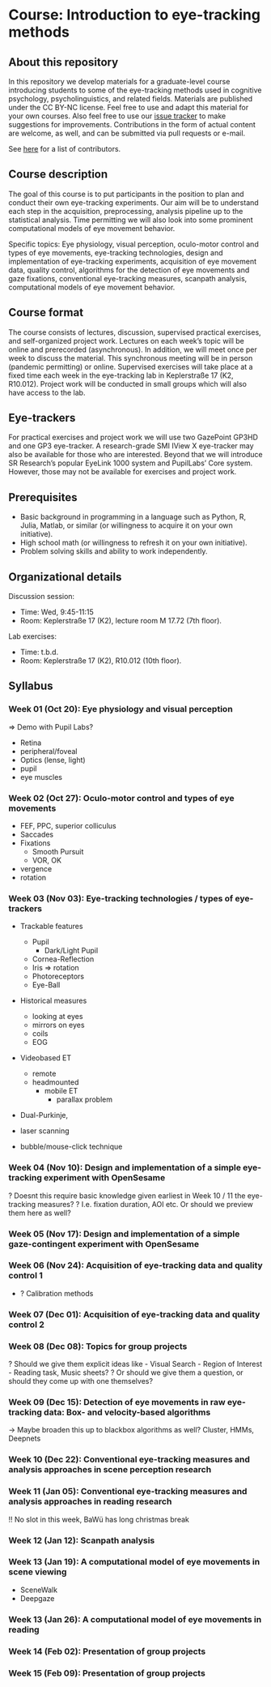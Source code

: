 # Course: Introduction to eye-tracking methods

## About this repository
In this repository we develop materials for a graduate-level course introducing students to some of the eye-tracking methods used in cognitive psychology, psycholinguistics, and related fields.  Materials are published under the CC BY-NC license.  Feel free to use and adapt this material for your own courses.  Also feel free to use our [issue tracker](https://github.com/tmalsburg/eye-tracking-methods/issues) to make suggestions for improvements.  Contributions in the form of actual content are welcome, as well, and can be submitted via pull requests or e-mail.

See [here](https://github.com/tmalsburg/eye-tracking-methods/graphs/contributors) for a list of contributors.

## Course description
The goal of this course is to put participants in the position to plan and conduct their own eye-tracking experiments.  Our aim will be to understand each step in the acquisition, preprocessing, analysis pipeline up to the statistical analysis.  Time permitting we will also look into some prominent computational models of eye movement behavior.

Specific topics: Eye physiology, visual perception, oculo-motor control and types of eye movements, eye-tracking technologies, design and implementation of eye-tracking experiments, acquisition of eye movement data, quality control, algorithms for the detection of eye movements and gaze fixations, conventional eye-tracking measures, scanpath analysis, computational models of eye movement behavior.

## Course format
The course consists of lectures, discussion, supervised practical exercises, and self-organized project work.  Lectures on each week’s topic will be online and prerecorded (asynchronous).  In addition, we will meet once per week to discuss the material.  This synchronous meeting will be in person (pandemic permitting) or online.  Supervised exercises will take place at a fixed time each week in the eye-tracking lab in Keplerstraße 17 (K2, R10.012).  Project work will be conducted in small groups which will also have access to the lab.

## Eye-trackers
For practical exercises and project work we will use two GazePoint GP3HD and one GP3 eye-tracker.  A research-grade SMI IView X eye-tracker may also be available for those who are interested.  Beyond that we will introduce SR Research’s popular EyeLink 1000 system and PupilLabs’ Core system.  However, those may not be available for exercises and project work.

## Prerequisites
- Basic background in programming in a language such as Python, R, Julia, Matlab, or similar (or willingness to acquire it on your own initiative).
- High school math (or willingness to refresh it on your own initiative).
- Problem solving skills and ability to work independently.

## Organizational details
Discussion session:
- Time: Wed, 9:45-11:15
- Room: Keplerstraße 17 (K2), lecture room M 17.72 (7th floor).

Lab exercises:
- Time: t.b.d.
- Room: Keplerstraße 17 (K2), R10.012 (10th floor).

## Syllabus
### Week 01 (Oct 20): Eye physiology and visual perception
=> Demo with Pupil Labs?

  - Retina
  - peripheral/foveal
  - Optics (lense, light)
  - pupil
  - eye muscles
  
### Week 02 (Oct 27): Oculo-motor control and types of eye movements
  - FEF, PPC, superior colliculus
  - Saccades
  - Fixations
    - Smooth Pursuit
    - VOR, OK
  - vergence
  - rotation
 
### Week 03 (Nov 03): Eye-tracking technologies / types of eye-trackers
  - Trackable features 
    - Pupil
      - Dark/Light Pupil
    -  Cornea-Reflection
    -  Iris => rotation 
    -  Photoreceptors
    -  Eye-Ball
  - Historical measures
    -  looking at eyes
    -  mirrors on eyes
    -  coils
    -  EOG

  - Videobased ET
    - remote
    - headmounted
      - mobile ET
        - parallax problem
    
  - Dual-Purkinje, 
  - laser scanning
  - bubble/mouse-click technique


### Week 04 (Nov 10): Design and implementation of a simple eye-tracking experiment with OpenSesame
  ? Doesnt this require basic knowledge given earliest in Week 10 / 11 the eye-tracking measures?
  ? I.e. fixation duration, AOI etc. Or should we preview them here as well?

### Week 05 (Nov 17): Design and implementation of a simple gaze-contingent experiment with OpenSesame
### Week 06 (Nov 24): Acquisition of eye-tracking data and quality control 1
  - ? Calibration methods


### Week 07 (Dec 01): Acquisition of eye-tracking data and quality control 2
### Week 08 (Dec 08): Topics for group projects
  ? Should we give them explicit ideas like
    - Visual Search
    - Region of Interest
    - Reading task, Music sheets?
  ? Or should we give them a question, or should they come up with one themselves?
   
### Week 09 (Dec 15): Detection of eye movements in raw eye-tracking data: Box- and velocity-based algorithms
  -> Maybe broaden this up to blackbox algorithms as well? Cluster, HMMs, Deepnets
  
### Week 10 (Dec 22): Conventional eye-tracking measures and analysis approaches in scene perception research

### Week 11 (Jan 05): Conventional eye-tracking measures and analysis approaches in reading research
  !! No slot in this week, BaWü has long christmas break

### Week 12 (Jan 12): Scanpath analysis
### Week 13 (Jan 19): A computational model of eye movements in scene viewing
  - SceneWalk
  - Deepgaze

### Week 13 (Jan 26): A computational model of eye movements in reading
### Week 14 (Feb 02): Presentation of group projects
### Week 15 (Feb 09): Presentation of group projects


